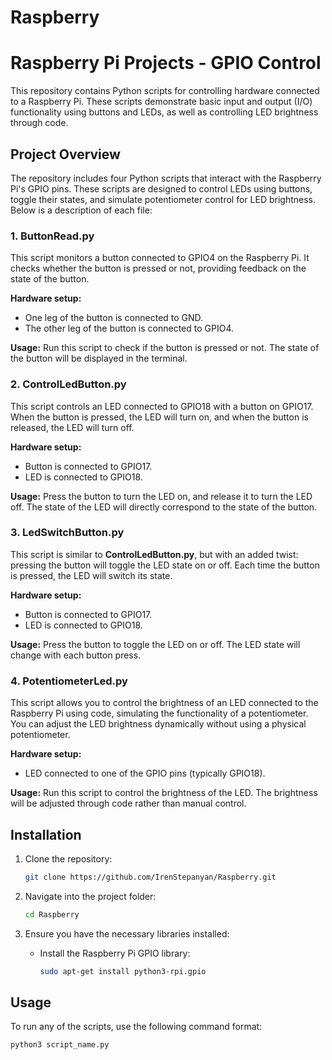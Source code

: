 # Raspberry
# Raspberry Pi Projects - GPIO Control

This repository contains Python scripts for controlling hardware connected to a Raspberry Pi. These scripts demonstrate basic input and output (I/O) functionality using buttons and LEDs, as well as controlling LED brightness through code.

## Project Overview

The repository includes four Python scripts that interact with the Raspberry Pi's GPIO pins. These scripts are designed to control LEDs using buttons, toggle their states, and simulate potentiometer control for LED brightness. Below is a description of each file:

### 1. ButtonRead.py

This script monitors a button connected to GPIO4 on the Raspberry Pi. It checks whether the button is pressed or not, providing feedback on the state of the button.

**Hardware setup:**
- One leg of the button is connected to GND.
- The other leg of the button is connected to GPIO4.

**Usage:**
Run this script to check if the button is pressed or not. The state of the button will be displayed in the terminal.

### 2. ControlLedButton.py

This script controls an LED connected to GPIO18 with a button on GPIO17. When the button is pressed, the LED will turn on, and when the button is released, the LED will turn off.

**Hardware setup:**
- Button is connected to GPIO17.
- LED is connected to GPIO18.

**Usage:**
Press the button to turn the LED on, and release it to turn the LED off. The state of the LED will directly correspond to the state of the button.

### 3. LedSwitchButton.py

This script is similar to **ControlLedButton.py**, but with an added twist: pressing the button will toggle the LED state on or off. Each time the button is pressed, the LED will switch its state.

**Hardware setup:**
- Button is connected to GPIO17.
- LED is connected to GPIO18.

**Usage:**
Press the button to toggle the LED on or off. The LED state will change with each button press.

### 4. PotentiometerLed.py

This script allows you to control the brightness of an LED connected to the Raspberry Pi using code, simulating the functionality of a potentiometer. You can adjust the LED brightness dynamically without using a physical potentiometer.

**Hardware setup:**
- LED connected to one of the GPIO pins (typically GPIO18).

**Usage:**
Run this script to control the brightness of the LED. The brightness will be adjusted through code rather than manual control.

## Installation

1. Clone the repository:
    ```bash
    git clone https://github.com/IrenStepanyan/Raspberry.git
    ```

2. Navigate into the project folder:
    ```bash
    cd Raspberry
    ```

3. Ensure you have the necessary libraries installed:
    - Install the Raspberry Pi GPIO library:
      ```bash
      sudo apt-get install python3-rpi.gpio
      ```

## Usage

To run any of the scripts, use the following command format:

```bash
python3 script_name.py
